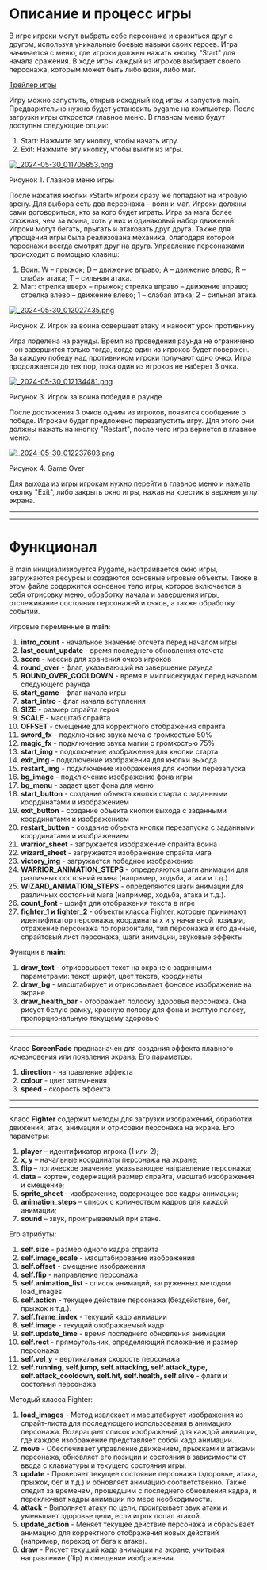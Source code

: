 # Описание и процесс игры
В игре игроки могут выбрать себе персонажа и сразиться друг с другом, используя уникальные боевые навыки своих героев. Игра начинается с меню, где игроки должны нажать кнопку "Start" для начала сражения. 
В ходе игры каждый из игроков выбирает своего персонажа, которым может быть либо воин, либо маг.

[Трейлер игры](https://youtu.be/TDFdtzFkkvo)

Игру можно запустить, открыв исходный код игры и запустив main. Предварительно нужно будет установить pygame на компьютер. После загрузки игры откроется главное меню.
В главном меню будут доступны следующие опции:
1.	Start: Нажмите эту кнопку, чтобы начать игру.
2.	Exit: Нажмите эту кнопку, чтобы выйти из игры.

[![_2024-05-30_011705853.png](https://s8d7.turboimg.net/sp/ea8ae1c493dfecfbce322cd485e4ecc0/_2024-05-30_011705853.png)](https://www.turboimagehost.com/p/101880889/_2024-05-30_011705853.png.html)

Рисунок 1. Главное меню игры

После нажатия кнопки «Start» игроки сразу же попадают на игровую арену. Для выбора есть два персонажа – воин и маг. Игроки должны сами договориться, кто за кого будет играть. Игра за мага более сложная, чем за воина, хоть у них и одинаковый набор движений. Игроки могут бегать, прыгать и атаковать друг друга. Также для упрощения игры была реализована механика, благодаря которой персонажи всегда смотрят друг на друга.
Управление персонажами происходит с помощью клавиш:
1.	Воин: W – прыжок; D – движение вправо; A – движение влево; R – слабая атака; T – сильная атака.
2.	Маг: стрелка вверх – прыжок; стрелка вправо – движение вправо; стрелка влево – движение влево; 1 – слабая атака; 2 – сильная атака.

[![_2024-05-30_012027435.png](https://s8d8.turboimg.net/sp/4ca0357601c27ce109ff03e96bdf663b/_2024-05-30_012027435.png)](https://www.turboimagehost.com/p/101880971/_2024-05-30_012027435.png.html)

Рисунок 2. Игрок за воина совершает атаку и наносит урон противнику

Игра поделена на раунды. Время на проведения раунда не ограничено – он завершится только тогда, когда один из игроков будет повержен. За каждую победу над противником игроки получают одно очко. Игра продолжается до тех пор, пока один из игроков не наберет 3 очка.

[![_2024-05-30_012134481.png](https://s8d8.turboimg.net/sp/c981bd942242a3c1e6068c11f3d36f05/_2024-05-30_012134481.png)](https://www.turboimagehost.com/p/101880972/_2024-05-30_012134481.png.html)

Рисунок 3. Игрок за воина победил в раунде

После достижения 3 очков одним из игроков, появится сообщение о победе. Игрокам будет предложено перезапустить игру. Для этого они должны нажать на кнопку "Restart", после чего игра вернется в главное меню. 

[![_2024-05-30_012237603.png](https://s8d5.turboimg.net/sp/c33da5a37ff4986bbb1405c51b4f5c63/_2024-05-30_012237603.png)](https://www.turboimagehost.com/p/101881012/_2024-05-30_012237603.png.html)

Рисунок 4. Game Over

Для выхода из игры игрокам нужно перейти в главное меню и нажать кнопку "Exit", либо закрыть окно игры, нажав на крестик в верхнем углу экрана.

<hr><hr>

# Функционал
В main инициализируется Pygame, настраивается окно игры, загружаются ресурсы и создаются основные игровые объекты. Также в этом файле содержится основное тело игры, которое включается в себя отрисовку меню, обработку начала и завершения игры, отслеживание состояния персонажей и очков, а также обработку событий. 

Игровые переменные в **main**:

1. **intro_count**	- начальное значение отсчета перед началом игры
2. **last_count_update**	- время последнего обновления отсчета
3. **score**	- массив для хранения очков игроков
4. **round_over**	- флаг, указывающий на завершение раунда
5. **ROUND_OVER_COOLDOWN**	- время в миллисекундах перед началом следующего раунда
6. **start_game**	- флаг начала игры
7. **start_intro**	- флаг начала вступления
8. **SIZE**	- размер спрайта героя
9. **SCALE**	- масштаб спрайта
10. **OFFSET**	- смещение для корректного отображения спрайта
11. **sword_fx**	- подключение звука меча с громкостью 50%
12. **magic_fx**	- подключение звука магии с громкостью 75%
13. **start_img**	- подключение изображения для кнопки старта
14. **exit_img**	- подключение изображения для кнопки выхода
15. **restart_img**	- подключение изображения для кнопки перезапуска
16. **bg_image**	- подключение изображение фона игры
17. **bg_menu**	- задает цвет фона для меню
18. **start_button**	- создание объекта кнопки старта с заданными координатами и изображением
19. **exit_button**	- создание объекта кнопки выхода с заданными координатами и изображением
20. **restart_button**	- создание объекта кнопки перезапуска с заданными координатами и изображением
21. **warrior_sheet**	- загружается изображение спрайта воина
22. **wizard_sheet** - загружается изображение спрайта мага
23. **victory_img** - загружается победное изображение
24. **WARRIOR_ANIMATION_STEPS** -	определяются шаги анимации для различных состояний воина (например, ходьба, атака и т.д.).
25. **WIZARD_ANIMATION_STEPS**	- определяются шаги анимации для различных состояний мага (например, ходьба, атака и т.д.).
26. **count_font** - шрифт для отображения текста в игре
27. **fighter_1 и fighter_2**	- объекты класса Fighter, которые принимают идентификатор персонажа, координаты x и y начальной позиции, отражение персонажа по горизонтали, тип персонажа и его данные, спрайтовый лист персонажа, шаги анимации, звуковые эффекты

Функции в **main**:

1. **draw_text**	- отрисовывает текст на экране с заданными параметрами: текст, шрифт, цвет текста, координаты
2. **draw_bg**	- масштабирует и отрисовывает фоновое изображение на экране
3. **draw_health_bar**	- отображает полоску здоровья персонажа. Она рисует белую рамку, красную полосу для фона и желтую полосу, пропорциональную текущему здоровью

<hr><hr>

Класс **ScreenFade** предназначен для создания эффекта плавного исчезновения или появления экрана. Его параметры:

1. **direction** - направление эффекта
2. **colour** - цвет затемнения
3. **speed** - скорость эффекта

<hr><hr>

Класс **Fighter** содержит методы для загрузки изображений, обработки движений, атак, анимации и отрисовки персонажа на экране. Его параметры:

1.	**player** – идентификатор игрока (1 или 2);
2.	**x, y** – начальные координаты персонажа на экране;
3.	**flip** – логическое значение, указывающее направление персонажа;
4.	**data** – кортеж, содержащий размер спрайта, масштаб изображения и смещение;
5.	**sprite_sheet** – изображение, содержащее все кадры анимации;
6.	**animation_steps** – список с количеством кадров для каждой анимации;
7.	**sound** – звук, проигрываемый при атаке.

Его атрибуты:

1. **self.size**	- размер одного кадра спрайта
2. **self.image_scale**	- масштабирование изображения
3. **self.offset**	- смещение изображения
4. **self.flip**	- направление персонажа
5. **self.animation_list**	- список анимаций, загруженных методом load_images
6. **self.action**	- текущее действие персонажа (бездействие, бег, прыжок и т.д.).
7. **self.frame_index**	- текущий кадр анимации
8. **self.image**	- текущий отображаемый кадр
9. **self.update_time**	- время последнего обновления анимации
10. **self.rect**	- прямоугольник, определяющий положение и размер персонажа
11. **self.vel_y**	- вертикальная скорость персонажа
12. **self.running, self.jump, self.attacking, self.attack_type, self.attack_cooldown, self.hit, self.health, self.alive**	- флаги и состояния персонажа

Методый класса Fighter:

1. **load_images**	- Метод извлекает и масштабирует изображения из спрайт-листа для последующего использования в анимациях персонажа. Возвращает список изображений для каждой анимации, где каждое изображение представляет собой кадр анимации.
2. **move** - Обеспечивает управление движением, прыжками и атаками персонажа, обновляет его позиции и состояния в зависимости от ввода с клавиатуры и текущего состояния игры.
3. **update**	- Проверяет текущее состояние персонажа (здоровье, атака, прыжок, бег и т.д.) и обновляет анимацию соответственно. Также следит за временем, прошедшим с последнего обновления кадра, и переключает кадры анимации по мере необходимости.
4. **attack**	- Выполняет атаку по цели, проигрывает звук атаки и уменьшает здоровье цели, если игрок попал атакой.
5. **update_action**	- Меняет текущее действие персонажа и сбрасывает анимацию для корректного отображения новых действий (например, переход от бега к атаке).
6. **draw**	- Рисует текущий кадр анимации на экране, учитывая направление (flip) и смещение изображения.

